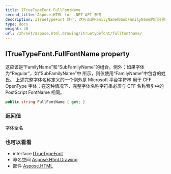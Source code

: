 ```yaml
---
title: ITrueTypeFont.FullFontName
second_title: Aspose.HTML for .NET API 参考
description: ITrueTypeFont 财产. 这应该是FamilyName和SubFamilyName的组合例外如果字体为Regular如SubFamilyName中 所示则仅使用FamilyName中包含的姓氏 上述完整字体名称定义的一个例外是 Microsoft 平台字符串 用于 CFF OpenType 字体在这种情况下完整字体名称字符串必须与 CFF 名称索引中的 PostScript FontName 相同
type: docs
weight: 30
url: /zh/net/aspose.html.drawing/itruetypefont/fullfontname/
---
```

## ITrueTypeFont.FullFontName property

这应该是“FamilyName”和“SubFamilyName”的组合。例外：如果字体为“Regular”，如“SubFamilyName”中 所示，则仅使用“FamilyName”中包含的姓氏。 上述完整字体名称定义的一个例外是 Microsoft 平台字符串 用于 CFF OpenType 字体：在这种情况下，完整字体名称字符串必须与 CFF 名称索引中的 PostScript FontName 相同。

```csharp
public string FullFontName { get; }
```

### 返回值

字体全名

### 也可以看看

* interface [ITrueTypeFont](../)
* 命名空间 [Aspose.Html.Drawing](../../itruetypefont/)
* 部件 [Aspose.HTML](../../../)


